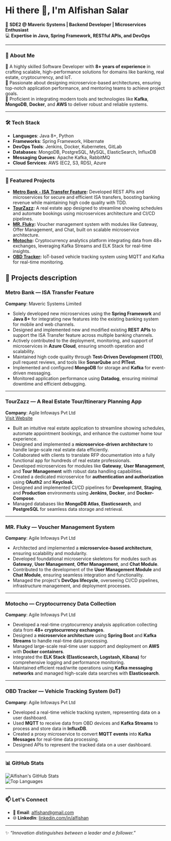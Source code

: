 # Hi there 👋, I'm **Alfishan Salar**

🎯 **SDE2 @ Maveric Systems | Backend Developer | Microservices Enthusiast**  
💻 **Expertise in Java, Spring Framework, RESTful APIs, and DevOps**  

---

### 🌟 About Me
🔹 A highly skilled Software Developer with **8+ years of experience** in crafting scalable, high-performance solutions for domains like banking, real estate, cryptocurrency, and IoT.  
🔹 Passionate about designing microservice-based architectures, ensuring top-notch application performance, and mentoring teams to achieve project goals.  
🔹 Proficient in integrating modern tools and technologies like **Kafka**, **MongoDB**, **Docker**, and **AWS** to deliver robust and reliable systems.  

---

### 🛠️ Tech Stack
- **Languages**: Java 8+, Python  
- **Frameworks**: Spring Framework, Hibernate  
- **DevOps Tools**: Jenkins, Docker, Kubernetes, GitLab  
- **Databases**: MongoDB, PostgreSQL, MySQL, ElasticSearch, InfluxDB  
- **Messaging Queues**: Apache Kafka, RabbitMQ  
- **Cloud Services**: AWS (EC2, S3, RDS), Azure  

---

### 🚀 Featured Projects
- **[Metro Bank - ISA Transfer Feature](#):** Developed REST APIs and microservices for secure and efficient ISA transfers, boosting banking revenue while maintaining high code quality with TDD.  
- **[TourZazz](https://www.tourzazz.ai):** A real estate app designed to streamline showing schedules and automate bookings using microservices architecture and CI/CD pipelines.  
- **[MR. Fluky](#):** Voucher management system with modules like Gateway, Offer Management, and Chat, built on scalable microservice architecture.  
- **[Motocho](https://www.motocho.io):** Cryptocurrency analytics platform integrating data from 48+ exchanges, leveraging Kafka Streams and ELK Stack for real-time insights.  
- **[OBD Tracker](#):** IoT-based vehicle tracking system using MQTT and Kafka for real-time monitoring.

## 📂 Projects description

### **Metro Bank — ISA Transfer Feature**  
**Company**: Maveric Systems Limited  
- Solely developed new microservices using the **Spring Framework** and **Java 8+** for integrating new features into the existing banking system for mobile and web channels.  
- Designed and implemented new and modified existing **REST APIs** to support the ISA Transfer feature across multiple banking channels.  
- Actively contributed to the deployment, monitoring, and support of microservices in **Azure Cloud**, ensuring smooth operation and scalability.  
- Maintained high code quality through **Test-Driven Development (TDD)**, pull request reviews, and tools like **SonarQube** and **PITest**.  
- Implemented and configured **MongoDB** for storage and **Kafka** for event-driven messaging.  
- Monitored application performance using **Datadog**, ensuring minimal downtime and efficient debugging.  

---

### **TourZazz — A Real Estate Tour/Itinerary Planning App**  
**Company**: Agile Infoways Pvt Ltd  
[Visit Website](https://www.tourzazz.ai)  
- Built an intuitive real estate application to streamline showing schedules, automate appointment bookings, and enhance the customer home tour experience.  
- Designed and implemented a **microservice-driven architecture** to handle large-scale real estate data efficiently.  
- Collaborated with clients to translate RFP documentation into a fully functional app for hundreds of real estate professionals.  
- Developed microservices for modules like **Gateway**, **User Management**, and **Tour Management** with robust data handling capabilities.  
- Created a dedicated microservice for **authentication and authorization** using **OAuth2** and **Keycloak**.  
- Designed and implemented CI/CD pipelines for **Development**, **Staging**, and **Production** environments using **Jenkins**, **Docker**, and **Docker-Compose**.  
- Managed databases like **MongoDB Atlas**, **Elasticsearch**, and **PostgreSQL** for seamless data storage and retrieval.  

---

### **MR. Fluky — Voucher Management System**  
**Company**: Agile Infoways Pvt Ltd  
- Architected and implemented a **microservice-based architecture**, ensuring scalability and modularity.  
- Developed foundational microservice skeletons for modules such as **Gateway**, **User Management**, **Offer Management**, and **Chat Module**.  
- Contributed to the development of the **User Management Module** and **Chat Module**, ensuring seamless integration and functionality.  
- Managed the project's **DevOps lifecycle**, overseeing CI/CD pipelines, infrastructure management, and deployment processes.  

---

### **Motocho — Cryptocurrency Data Collection**  
**Company**: Agile Infoways Pvt Ltd  
- Developed a real-time cryptocurrency analysis application collecting data from **48+ cryptocurrency exchanges**.  
- Designed a **microservice architecture** using **Spring Boot** and **Kafka Streams** to handle real-time data processing.  
- Managed large-scale real-time user support and deployment on **AWS** with **Docker containers**.  
- Integrated the **ELK Stack (Elasticsearch, Logstash, Kibana)** for comprehensive logging and performance monitoring.  
- Maintained efficient read/write operations using **Kafka messaging networks** and managed high-scale data searches with **Elasticsearch**.  

---

### **OBD Tracker — Vehicle Tracking System (IoT)**  
**Company**: Agile Infoways Pvt Ltd  
- Developed a real-time vehicle tracking system, representing data on a user dashboard.  
- Used **MQTT** to receive data from OBD devices and **Kafka Streams** to process and store data in **InfluxDB**.  
- Created a proxy microservice to convert **MQTT events** into **Kafka Messages** for real-time data processing.  
- Designed APIs to represent the tracked data on a user dashboard.  

---

### 📊 GitHub Stats
![Alfishan's GitHub Stats](https://github-readme-stats.vercel.app/api?username=alfishan&show_icons=true&theme=radical)  
![Top Languages](https://github-readme-stats.vercel.app/api/top-langs/?username=alfishan&layout=compact&theme=radical)  

---

### 📫 Let's Connect
- 📧 **Email**: [alfishan@gmail.com](mailto:alfishan@gmail.com)  
- 🌐 **LinkedIn**: [linkedin.com/in/alfishan](https://www.linkedin.com/in/alfishan)  

---

✨ _“Innovation distinguishes between a leader and a follower.”_
